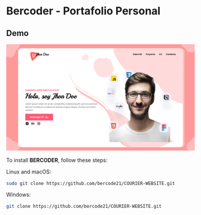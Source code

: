 # Bercoder - Portafolio Personal


## Demo

![Anon Desktop Demo](./demo-img/miniatura%20portafolio.png "Desktop Demo")


To install **BERCODER**, follow these steps:

Linux and macOS:

```bash
sudo git clone https://github.com/bercode21/COURIER-WEBSITE.git
```

Windows:

```bash
git clone https://github.com/bercode21/COURIER-WEBSITE.git
```


